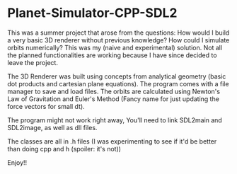 # Planet-Simulator-CPP-SDL2
This was a summer project that arose from the questions: How would I build a very basic 3D renderer without previous knowledge? How could I simulate orbits numerically? This was my (naive and experimental) solution. Not all the planned functionalities are working because I have since decided to leave the project.

The 3D Renderer was built using concepts from analytical geometry (basic dot products and cartesian plane equations).
The program comes with a file manager to save and load files.
The orbits are calculated using Newton's Law of Gravitation and Euler's Method (Fancy name for just updating the force vectors for small dt).

The program might not work right away, You'll need to link SDL2main and SDL2image, as well as dll files.

The classes are all in .h files (I was experimenting to see if it'd be better than doing cpp and h (spoiler: it's not))

Enjoy!!
